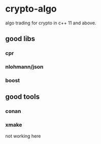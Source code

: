 # crypto-algo
algo trading for crypto in c++ 11 and above.

## good libs
### cpr
### nlohmann/json
### boost

## good tools
### conan
### xmake
not working here


